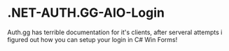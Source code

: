 # .NET-AUTH.GG-AIO-Login
Auth.gg has terrible documentation for it's clients, after serveral attempts i figured out how you can setup your login in C# Win Forms!
